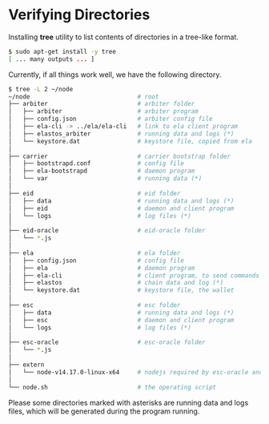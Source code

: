 # Verifying Directories

Installing **tree** utility to list contents of directories in a tree-like format.

```bash
$ sudo apt-get install -y tree
[ ... many outputs ... ]
```

Currently, if all things work well, we have the following directory.

```bash
$ tree -L 2 ~/node
~/node                              # root
├── arbiter                         # arbiter folder
│   ├── arbiter                     # arbiter program
│   ├── config.json                 # arbiter config file
│   ├── ela-cli -> ../ela/ela-cli   # link to ela client program
│   ├── elastos_arbiter             # running data and logs (*)
│   └── keystore.dat                # keystore file, copied from ela
│
├── carrier                         # carrier bootstrap folder
│   ├── bootstrapd.conf             # config file
│   ├── ela-bootstrapd              # daemon program
│   └── var                         # running data (*)
│
├── eid                             # eid folder
│   ├── data                        # running data and logs (*)
│   ├── eid                         # daemon and client program
│   └── logs                        # log files (*)
│
├── eid-oracle                      # eid-oracle folder
│   └── *.js
│
├── ela                             # ela folder
│   ├── config.json                 # config file
│   ├── ela                         # daemon program
│   ├── ela-cli                     # client program, to send commands to ela chain
│   ├── elastos                     # chain data and log (*)
│   └── keystore.dat                # keystore file, the wallet
│
├── esc                             # esc folder
│   ├── data                        # running data and logs (*)
│   ├── esc                         # daemon and client program
│   └── logs                        # log files (*)
│
├── esc-oracle                      # esc-oracle folder
│   └── *.js
│
├── extern
│   └── node-v14.17.0-linux-x64     # nodejs required by esc-oracle and eid-oracle
│
└── node.sh                         # the operating script
```

Please some directories marked with asterisks are running data and logs files, which will be generated during the program running.
